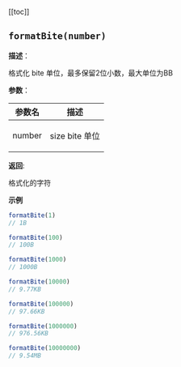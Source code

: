 [[toc]]

## `formatBite(number)` 


**描述**：<p>格式化 bite 单位，最多保留2位小数，最大单位为BB</p>

**参数**：


| 参数名 | 描述 |
| --- | --- |
| number | <p>size bite 单位</p> |

**返回**: <p>格式化的字符</p>

**示例**

```typescript
formatBite(1)
// 1B

formatBite(100)
// 100B

formatBite(1000)
// 1000B

formatBite(10000)
// 9.77KB

formatBite(100000)
// 97.66KB

formatBite(1000000)
// 976.56KB

formatBite(10000000)
// 9.54MB
```
